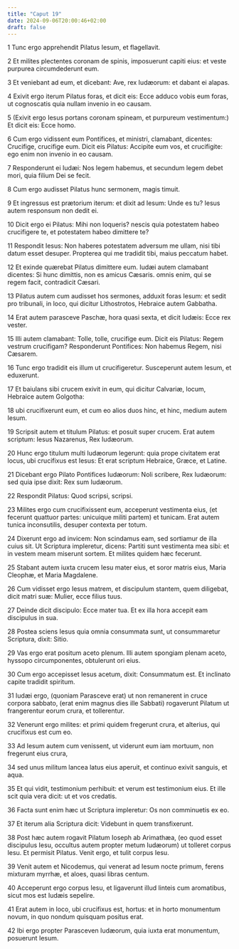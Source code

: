 ```yaml
---
title: "Caput 19"
date: 2024-09-06T20:00:46+02:00
draft: false
---
```



1 Tunc ergo apprehendit Pilatus Iesum, et flagellavit.

2 Et milites plectentes coronam de spinis, imposuerunt capiti eius: et veste purpurea circumdederunt eum.

3 Et veniebant ad eum, et dicebant: Ave, rex Iudæorum: et dabant ei alapas.

4 Exivit ergo iterum Pilatus foras, et dicit eis: Ecce adduco vobis eum foras, ut cognoscatis quia nullam invenio in eo causam.

5 (Exivit ergo Iesus portans coronam spineam, et purpureum vestimentum:) Et dicit eis: Ecce homo.

6 Cum ergo vidissent eum Pontifices, et ministri, clamabant, dicentes: Crucifige, crucifige eum. Dicit eis Pilatus: Accipite eum vos, et crucifigite: ego enim non invenio in eo causam.

7 Responderunt ei Iudæi: Nos legem habemus, et secundum legem debet mori, quia filium Dei se fecit.

8 Cum ergo audisset Pilatus hunc sermonem, magis timuit.

9 Et ingressus est prætorium iterum: et dixit ad Iesum: Unde es tu? Iesus autem responsum non dedit ei.

10 Dicit ergo ei Pilatus: Mihi non loqueris? nescis quia potestatem habeo crucifigere te, et potestatem habeo dimittere te?

11 Respondit Iesus: Non haberes potestatem adversum me ullam, nisi tibi datum esset desuper. Propterea qui me tradidit tibi, maius peccatum habet.

12 Et exinde quærebat Pilatus dimittere eum. Iudæi autem clamabant dicentes: Si hunc dimittis, non es amicus Cæsaris. omnis enim, qui se regem facit, contradicit Cæsari.

13 Pilatus autem cum audisset hos sermones, adduxit foras Iesum: et sedit pro tribunali, in loco, qui dicitur Lithostrotos, Hebraice autem Gabbatha.

14 Erat autem parasceve Paschæ, hora quasi sexta, et dicit Iudæis: Ecce rex vester.

15 Illi autem clamabant: Tolle, tolle, crucifige eum. Dicit eis Pilatus: Regem vestrum crucifigam? Responderunt Pontifices: Non habemus Regem, nisi Cæsarem.

16 Tunc ergo tradidit eis illum ut crucifigeretur. Susceperunt autem Iesum, et eduxerunt.

17 Et baiulans sibi crucem exivit in eum, qui dicitur Calvariæ, locum, Hebraice autem Golgotha:

18 ubi crucifixerunt eum, et cum eo alios duos hinc, et hinc, medium autem Iesum.

19 Scripsit autem et titulum Pilatus: et posuit super crucem. Erat autem scriptum: Iesus Nazarenus, Rex Iudæorum.

20 Hunc ergo titulum multi Iudæorum legerunt: quia prope civitatem erat locus, ubi crucifixus est Iesus: Et erat scriptum Hebraice, Græce, et Latine.

21 Dicebant ergo Pilato Pontifices Iudæorum: Noli scribere, Rex Iudæorum: sed quia ipse dixit: Rex sum Iudæorum.

22 Respondit Pilatus: Quod scripsi, scripsi.

23 Milites ergo cum crucifixissent eum, acceperunt vestimenta eius, (et fecerunt quattuor partes: unicuique militi partem) et tunicam. Erat autem tunica inconsutilis, desuper contexta per totum.

24 Dixerunt ergo ad invicem: Non scindamus eam, sed sortiamur de illa cuius sit. Ut Scriptura impleretur, dicens: Partiti sunt vestimenta mea sibi: et in vestem meam miserunt sortem. Et milites quidem hæc fecerunt.

25 Stabant autem iuxta crucem Iesu mater eius, et soror matris eius, Maria Cleophæ, et Maria Magdalene.

26 Cum vidisset ergo Iesus matrem, et discipulum stantem, quem diligebat, dicit matri suæ: Mulier, ecce filius tuus.

27 Deinde dicit discipulo: Ecce mater tua. Et ex illa hora accepit eam discipulus in sua.

28 Postea sciens Iesus quia omnia consummata sunt, ut consummaretur Scriptura, dixit: Sitio.

29 Vas ergo erat positum aceto plenum. Illi autem spongiam plenam aceto, hyssopo circumponentes, obtulerunt ori eius.

30 Cum ergo accepisset Iesus acetum, dixit: Consummatum est. Et inclinato capite tradidit spiritum.

31 Iudæi ergo, (quoniam Parasceve erat) ut non remanerent in cruce corpora sabbato, (erat enim magnus dies ille Sabbati) rogaverunt Pilatum ut frangerentur eorum crura, et tollerentur.

32 Venerunt ergo milites: et primi quidem fregerunt crura, et alterius, qui crucifixus est cum eo.

33 Ad Iesum autem cum venissent, ut viderunt eum iam mortuum, non fregerunt eius crura,

34 sed unus militum lancea latus eius aperuit, et continuo exivit sanguis, et aqua.

35 Et qui vidit, testimonium perhibuit: et verum est testimonium eius. Et ille scit quia vera dicit: ut et vos credatis.

36 Facta sunt enim hæc ut Scriptura impleretur: Os non comminuetis ex eo.

37 Et iterum alia Scriptura dicit: Videbunt in quem transfixerunt.

38 Post hæc autem rogavit Pilatum Ioseph ab Arimathæa, (eo quod esset discipulus Iesu, occultus autem propter metum Iudæorum) ut tolleret corpus Iesu. Et permisit Pilatus. Venit ergo, et tulit corpus Iesu.

39 Venit autem et Nicodemus, qui venerat ad Iesum nocte primum, ferens mixturam myrrhæ, et aloes, quasi libras centum.

40 Acceperunt ergo corpus Iesu, et ligaverunt illud linteis cum aromatibus, sicut mos est Iudæis sepelire.

41 Erat autem in loco, ubi crucifixus est, hortus: et in horto monumentum novum, in quo nondum quisquam positus erat.

42 Ibi ergo propter Parasceven Iudæorum, quia iuxta erat monumentum, posuerunt Iesum.

